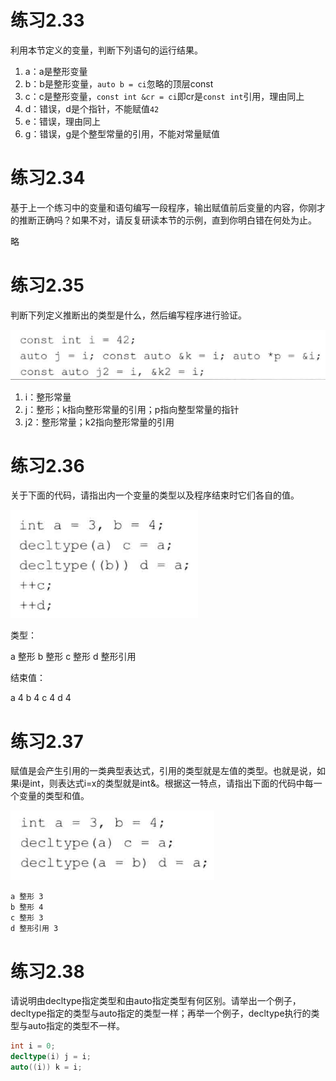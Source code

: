 # 练习2.33

利用本节定义的变量，判断下列语句的运行结果。

1. a：a是整形变量
2. b：b是整形变量，`auto b = ci`忽略的顶层const
3. c：c是整形变量，`const int &cr = ci`即cr是`const int`引用，理由同上
4. d：错误，d是个指针，不能赋值`42`
5. e：错误，理由同上
6. g：错误，g是个整型常量的引用，不能对常量赋值

# 练习2.34

基于上一个练习中的变量和语句编写一段程序，输出赋值前后变量的内容，你刚才的推断正确吗？如果不对，请反复研读本节的示例，直到你明白错在何处为止。

略

# 练习2.35

判断下列定义推断出的类型是什么，然后编写程序进行验证。

![](res/1.png)

1. i：整形常量
2. j：整形；k指向整形常量的引用；p指向整型常量的指针
3. j2：整形常量；k2指向整形常量的引用

# 练习2.36

关于下面的代码，请指出内一个变量的类型以及程序结束时它们各自的值。

![](res/2.png)

类型：

a 整形 b 整形 c 整形 d 整形引用

结束值：

a 4 b 4 c 4 d 4

# 练习2.37

赋值是会产生引用的一类典型表达式，引用的类型就是左值的类型。也就是说，如果i是int，则表达式i=x的类型就是int&。根据这一特点，请指出下面的代码中每一个变量的类型和值。

![](res/3.png)

```
a 整形 3
b 整形 4
c 整形 3
d 整形引用 3
```

# 练习2.38

请说明由decltype指定类型和由auto指定类型有何区别。请举出一个例子，decltype指定的类型与auto指定的类型一样；再举一个例子，decltype执行的类型与auto指定的类型不一样。

```cpp
int i = 0;
decltype(i) j = i;
auto((i)) k = i;
```
